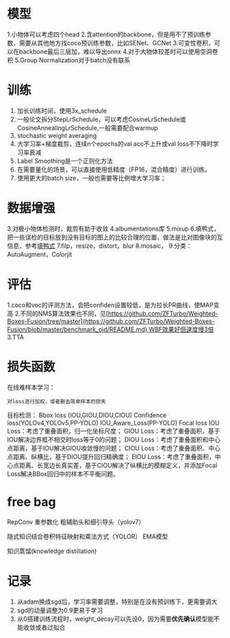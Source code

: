 # 模型

1.小物体可以考虑四个head
2.含attention的backbone，但是用不了预训练参数，需要从其他地方找coco预训练参数，比如SENet、GCNet
3.可变性卷积，可以在backbone最后三层加，难以导出onnx
4.对于大物体较差时可以使用空洞卷积
5.Group Normalization对于batch没有联系

# 训练

1. 加长训练时间，使用3x_schedule
2. 一般论文拆分StepLrSchedule，可以考虑CosineLrSchedule或CosineAnnealingLrSchedule,一般需要配合warmup
3. stochastic weight averaging
4. 大学习率+梯度裁剪，连续n个epochs的val acc不上升或val loss不下降时学习率衰减
5. Label Smoothing是一个正则化方法
6. 在需要量化的场景，可以直接使用低精度（FP16，混合精度）进行训练。
7. 使用更大的batch size，一般也需要等比例增大学习率；

# 数据增强

3.对极小物体检测时，裁剪有助于收敛
4.albumentations库
5.mixup
6.填鸭式，把一些误检的目标放到没有目标的图上的比较合理的位置，做法是比对图像块的互信息，参考[填鸭式](https://github.com/chuliuT/Tianchi_Fabric_defects_detection/blob/master/final_commit/Duck_inject.py)
7.filp，resize，distort，blur
8.mosaic，
9.分类：AutoAugment，Colorjit

# 评估

1.coco和voc的评测方法，会把confiden设置较低，是为拉长PR曲线，使MAP变高
2.不同的NMS算法效果也不同，见[https://github.com/ZFTurbo/Weighted-Boxes-Fusion/tree/master](https://github.com/ZFTurbo/Weighted-Boxes-Fusion/blob/master/benchmark_oid/README.md),WBF效果好但速度慢3倍
3.TTA

# 损失函数

在线难样本学习：

    对loss进行加权，或者删去简单样本的损失

目标检测：
    Bbox loss (IOU,GIOU,DIOU,CIOU)
    Confidence loss(YOLOv4,YOLOv5,PP-YOLO)
    IOU_Aware_Loss(PP-YOLO)
    Focal loss
    IOU Loss：考虑了重叠面积，归一化坐标尺度；
    GIOU Loss：考虑了重叠面积，基于IOU解决边界框不相交时loss等于0的问题；
    DIOU Loss：考虑了重叠面积和中心点距离，基于IOU解决GIOU收敛慢的问题；
    CIOU Loss：考虑了重叠面积、中心点距离、纵横比，基于DIOU提升回归精确度；
    EIOU Loss：考虑了重叠面积，中心点距离、长宽边长真实差，基于CIOU解决了纵横比的模糊定义，并添加Focal Loss解决BBox回归中的样本不平衡问题。

# free bag

  RepConv 重参数化
  粗辅助头和细引导头（yolov7）

   隐式知识结合卷积特征映射和乘法方式（YOLOR）
  EMA模型

  知识蒸馏(knowledge distillation)


# 记录

1. 从adam换成sgd后，学习率需要调整，特别是在没有预训练下，更需要调大
2. sgd的动量调整为0.9更易于学习
3. 从0搭建训练流程时，weight_decay可以先设0，因为需要**优先确认**模型能不能收敛或者过拟合

